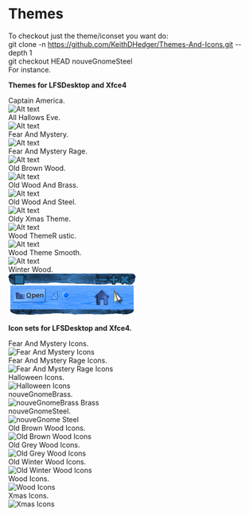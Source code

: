 # Themes

To checkout just the theme/iconset you want do:<br>
git clone -n https://github.com/KeithDHedger/Themes-And-Icons.git  --depth 1<br>
git checkout HEAD nouveGnomeSteel<br>
For instance.

**Themes for LFSDesktop and Xfce4**<br>

Captain America.<br>
![Alt text](pics/CaptainAmerica.png?raw=true "Captain America")<br>
All Hallows Eve.<br>
![Alt text](pics/AllHallowsEve.png?raw=true "All Hallows Eve")<br>
Fear And Mystery.<br>
![Alt text](pics/FearAndMystery.png?raw=true "Fear And Mystery")<br>
Fear And Mystery Rage.<br>
![Alt text](pics/FearAndMysteryRage.png?raw=true "Fear And Mystery Rage")<br>
Old Brown Wood.<br>
![Alt text](pics/OldBrownWood.png?raw=true "Old Brown Wood")<br>
Old Wood And Brass.<br>
![Alt text](pics/OldWoodAndBrass.png?raw=true "Old Wood And Brass")<br>
Old Wood And Steel.<br>
![Alt text](pics/OldWoodAndSteel.png?raw=true "Old Wood And Steel")<br>
Oldy Xmas Theme.<br>
![Alt text](pics/OldyXmasTheme.png?raw=true "Oldy Xmas Theme")<br>
Wood ThemeR ustic.<br>
![Alt text](pics/WoodThemeRustic.png?raw=true "Wood Theme Rustic")<br>
Wood Theme Smooth.<br>
![Alt text](pics/WoodThemeSmooth.png?raw=true "Wood Theme Smooth")<br>
Winter Wood.<br>
![Alt text](pics/WinterWood.png?raw=true "Winter Wood")<br>

**Icon sets for LFSDesktop and Xfce4.**<br>

Fear And Mystery Icons.<br>
![Fear And Mystery Icons](pics/FearAndMysteryIcons.png?raw=true "Fear And Mystery Icons")<br>
Fear And Mystery Rage Icons.<br>
![Fear And Mystery Rage Icons](pics/FearAndMysteryRageIcons.png?raw=true "Fear And Mystery Rage Icons")<br>
Halloween Icons.<br>
![Halloween Icons](pics/HalloweenIcons.png?raw=true "Halloween Icons")<br>
nouveGnomeBrass.<br>
![nouveGnomeBrass Brass](pics/nouveGnomeBrass.png?raw=true "nouveGnomeBrass Brass")<br>
nouveGnomeSteel.<br>
![nouveGnome Steel](pics/nouveGnomeSteel.png?raw=true "nouveGnome Steel")<br>
Old Brown Wood Icons.<br>
![Old Brown Wood Icons](pics/OldBrownWoodIcons.png?raw=true "Old Brown Wood Icons")<br>
Old Grey Wood Icons.<br>
![Old Grey Wood Icons](pics/OldGreyWoodIcons.png?raw=true "Old Grey Wood Icons")<br>
Old Winter Wood Icons.<br>
![Old Winter Wood Icons](pics/OldWinterWoodIcons.png?raw=true "Old Winter Wood Icons")<br>
Wood Icons.<br>
![Wood Icons](pics/WoodIcons.png?raw=true "Wood Icons")<br>
Xmas Icons.<br>
![Xmas Icons](pics/XmasIcons.png?raw=true "Xmas Icons")<br>


